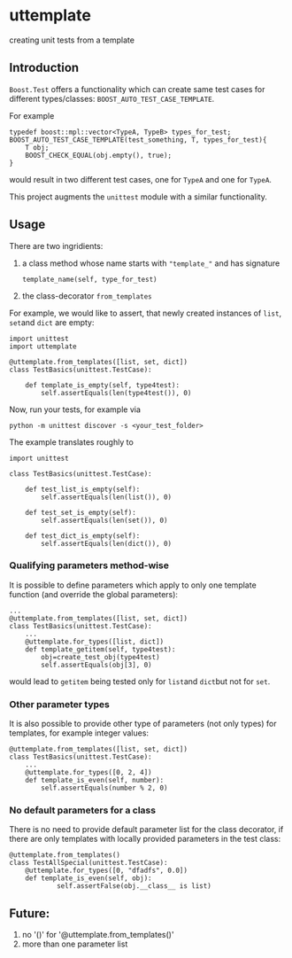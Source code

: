 # uttemplate

creating unit tests from a template

## Introduction

`Boost.Test` offers a functionality which can create same test cases for different types/classes: `BOOST_AUTO_TEST_CASE_TEMPLATE`. 

For example

    typedef boost::mpl::vector<TypeA, TypeB> types_for_test;
    BOOST_AUTO_TEST_CASE_TEMPLATE(test_something, T, types_for_test){
        T obj;
        BOOST_CHECK_EQUAL(obj.empty(), true);
    }

would result in two different test cases, one for `TypeA` and one for `TypeA`. 

This project augments the `unittest` module with a similar functionality.

## Usage

There are two ingridients: 

 1. a class method whose name starts with `"template_"` and has signature 
     
     `template_name(self, type_for_test)`
     
 2. the class-decorator `from_templates`
    
For example, we would like to assert, that newly created instances of `list`, `set`and `dict` are empty:

    import unittest
    import uttemplate
    
    @uttemplate.from_templates([list, set, dict])
    class TestBasics(unittest.TestCase):
    
        def template_is_empty(self, type4test):
            self.assertEquals(len(type4test()), 0)
            
Now, run your tests, for example via

    python -m unittest discover -s <your_test_folder>
            
The example translates roughly to

    import unittest

    class TestBasics(unittest.TestCase):
    
        def test_list_is_empty(self):
            self.assertEquals(len(list()), 0)
            
        def test_set_is_empty(self):
            self.assertEquals(len(set()), 0)
            
        def test_dict_is_empty(self):
            self.assertEquals(len(dict()), 0)
            
### Qualifying parameters method-wise

It is possible to define parameters which apply to only one template function (and override the global parameters): 

    ...
    @uttemplate.from_templates([list, set, dict])
    class TestBasics(unittest.TestCase):
        ...
        @uttemplate.for_types([list, dict])
        def template_getitem(self, type4test):
            obj=create_test_obj(type4test)
            self.assertEquals(obj[3], 0)
            
would lead to `getitem` being tested only for `list`and `dict`but not for `set`.


### Other parameter types

It is also possible to provide other type of parameters (not only types) for templates, for example integer values:

    @uttemplate.from_templates([list, set, dict])
    class TestBasics(unittest.TestCase):
        ...
        @uttemplate.for_types([0, 2, 4])
        def template_is_even(self, number):
            self.assertEquals(number % 2, 0)
            
### No default parameters for a class

There is no need to provide default parameter list for the class decorator, if there are only templates with locally provided parameters in the test class:

    @uttemplate.from_templates()
    class TestAllSpecial(unittest.TestCase):
        @uttemplate.for_types([0, "dfadfs", 0.0])
        def template_is_even(self, obj):
                self.assertFalse(obj.__class__ is list)
                


## Future:
 
   1. no '()' for '@uttemplate.from_templates()'
   2. more than one parameter list


                              
             
